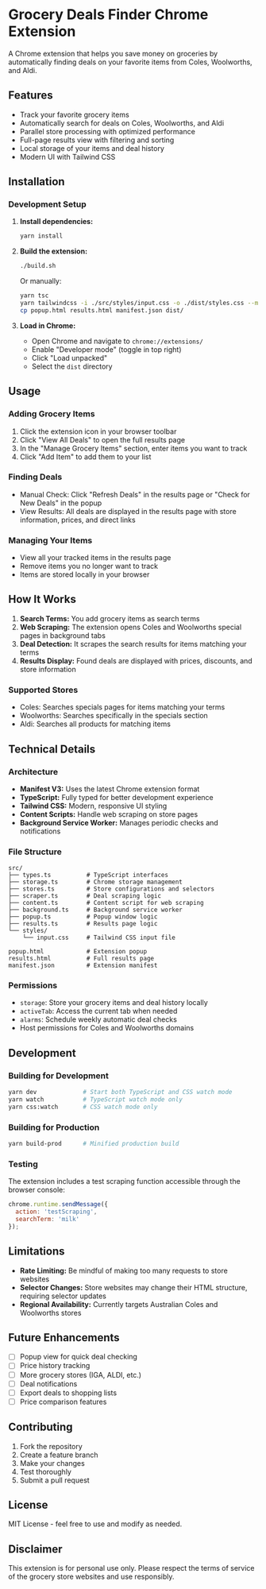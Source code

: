 # Grocery Deals Finder Chrome Extension

A Chrome extension that helps you save money on groceries by automatically finding deals on your favorite items from Coles, Woolworths, and Aldi.

## Features

- Track your favorite grocery items
- Automatically search for deals on Coles, Woolworths, and Aldi
- Parallel store processing with optimized performance
- Full-page results view with filtering and sorting
- Local storage of your items and deal history
- Modern UI with Tailwind CSS

## Installation

### Development Setup

1. **Install dependencies:**
   ```bash
   yarn install
   ```

2. **Build the extension:**
   ```bash
   ./build.sh
   ```
   Or manually:
   ```bash
   yarn tsc
   yarn tailwindcss -i ./src/styles/input.css -o ./dist/styles.css --minify
   cp popup.html results.html manifest.json dist/
   ```

3. **Load in Chrome:**
   - Open Chrome and navigate to `chrome://extensions/`
   - Enable "Developer mode" (toggle in top right)
   - Click "Load unpacked"
   - Select the `dist` directory

## Usage

### Adding Grocery Items
1. Click the extension icon in your browser toolbar
2. Click "View All Deals" to open the full results page
3. In the "Manage Grocery Items" section, enter items you want to track
4. Click "Add Item" to add them to your list

### Finding Deals
- Manual Check: Click "Refresh Deals" in the results page or "Check for New Deals" in the popup
- View Results: All deals are displayed in the results page with store information, prices, and direct links

### Managing Your Items
- View all your tracked items in the results page
- Remove items you no longer want to track
- Items are stored locally in your browser

## How It Works

1. **Search Terms:** You add grocery items as search terms
2. **Web Scraping:** The extension opens Coles and Woolworths special pages in background tabs
3. **Deal Detection:** It scrapes the search results for items matching your terms
4. **Results Display:** Found deals are displayed with prices, discounts, and store information

### Supported Stores

- Coles: Searches specials pages for items matching your terms
- Woolworths: Searches specifically in the specials section
- Aldi: Searches all products for matching items

## Technical Details

### Architecture
- **Manifest V3:** Uses the latest Chrome extension format
- **TypeScript:** Fully typed for better development experience
- **Tailwind CSS:** Modern, responsive UI styling
- **Content Scripts:** Handle web scraping on store pages
- **Background Service Worker:** Manages periodic checks and notifications

### File Structure
```
src/
├── types.ts          # TypeScript interfaces
├── storage.ts        # Chrome storage management
├── stores.ts         # Store configurations and selectors
├── scraper.ts        # Deal scraping logic
├── content.ts        # Content script for web scraping
├── background.ts     # Background service worker
├── popup.ts          # Popup window logic
├── results.ts        # Results page logic
└── styles/
    └── input.css     # Tailwind CSS input file

popup.html            # Extension popup
results.html          # Full results page
manifest.json         # Extension manifest
```

### Permissions
- `storage`: Store your grocery items and deal history locally
- `activeTab`: Access the current tab when needed
- `alarms`: Schedule weekly automatic deal checks
- Host permissions for Coles and Woolworths domains

## Development

### Building for Development
```bash
yarn dev             # Start both TypeScript and CSS watch mode
yarn watch           # TypeScript watch mode only
yarn css:watch       # CSS watch mode only
```

### Building for Production
```bash
yarn build-prod      # Minified production build
```

### Testing
The extension includes a test scraping function accessible through the browser console:
```javascript
chrome.runtime.sendMessage({
  action: 'testScraping',
  searchTerm: 'milk'
});
```

## Limitations

- **Rate Limiting:** Be mindful of making too many requests to store websites
- **Selector Changes:** Store websites may change their HTML structure, requiring selector updates
- **Regional Availability:** Currently targets Australian Coles and Woolworths stores

## Future Enhancements

- [ ] Popup view for quick deal checking
- [ ] Price history tracking
- [ ] More grocery stores (IGA, ALDI, etc.)
- [ ] Deal notifications
- [ ] Export deals to shopping lists
- [ ] Price comparison features

## Contributing

1. Fork the repository
2. Create a feature branch
3. Make your changes
4. Test thoroughly
5. Submit a pull request

## License

MIT License - feel free to use and modify as needed.

## Disclaimer

This extension is for personal use only. Please respect the terms of service of the grocery store websites and use responsibly.